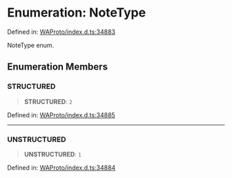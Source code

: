 # Enumeration: NoteType

Defined in: [WAProto/index.d.ts:34883](https://github.com/Fokusdotid/Baileys/blob/982cc5b3c62bfc7b56d2f8f8427b6c1a2dda856f/WAProto/index.d.ts#L34883)

NoteType enum.

## Enumeration Members

### STRUCTURED

> **STRUCTURED**: `2`

Defined in: [WAProto/index.d.ts:34885](https://github.com/Fokusdotid/Baileys/blob/982cc5b3c62bfc7b56d2f8f8427b6c1a2dda856f/WAProto/index.d.ts#L34885)

***

### UNSTRUCTURED

> **UNSTRUCTURED**: `1`

Defined in: [WAProto/index.d.ts:34884](https://github.com/Fokusdotid/Baileys/blob/982cc5b3c62bfc7b56d2f8f8427b6c1a2dda856f/WAProto/index.d.ts#L34884)
